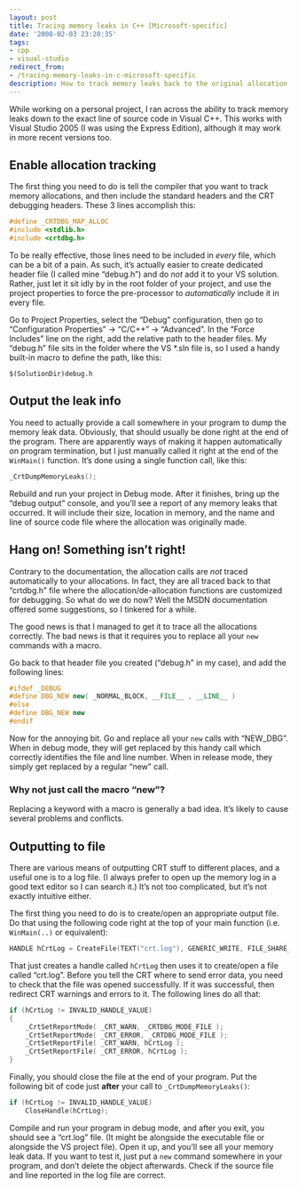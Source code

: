 ```yaml
---
layout: post
title: Tracing memory leaks in C++ [Microsoft-specific]
date: '2008-02-03 23:20:35'
tags:
- cpp
- visual-studio
redirect_from:
- /tracing-memory-leaks-in-c-microsoft-specific
description: How to track memory leaks back to the original allocation in C++ using Visual Studio.
---
```


While working on a personal project, I ran across the ability to track memory leaks down to the exact line of source code in Visual C++. This works with Visual Studio 2005 (I was using the Express Edition), although it may work in more recent versions too.

## Enable allocation tracking

The first thing you need to do is tell the compiler that you want to track memory allocations, and then include the standard headers and the CRT debugging headers. These 3 lines accomplish this:

```cpp
#define _CRTDBG_MAP_ALLOC
#include <stdlib.h>
#include <crtdbg.h>
```

To be really effective, those lines need to be included in _every_ file, which can be a bit of a pain. As such, it’s actually easier to create dedicated header file (I called mine “debug.h”) and do _not_ add it to your VS solution. Rather, just let it sit idly by in the root folder of your project, and use the project properties to force the pre-processor to _automatically_ include it in every file.

Go to Project Properties, select the “Debug” configuration, then go to “Configuration Properties” -\> “C/C++” -\> “Advanced”. In the “Force Includes” line on the right, add the relative path to the header files. My “debug.h” file sits in the folder where the VS \*.sln file is, so I used a handy built-in macro to define the path, like this:

```
$(SolutionDir)debug.h
```

## Output the leak info

You need to actually provide a call somewhere in your program to dump the memory leak data. Obviously, that should usually be done right at the end of the program. There are apparently ways of making it happen automatically on program termination, but I just manually called it right at the end of the `WinMain()` function. It’s done using a single function call, like this:

```cpp
_CrtDumpMemoryLeaks();
```

Rebuild and run your project in Debug mode. After it finishes, bring up the “debug output” console, and you’ll see a report of any memory leaks that occurred. It will include their size, location in memory, and the name and line of source code file where the allocation was originally made.

## Hang on! Something isn’t right!

Contrary to the documentation, the allocation calls are _not_ traced automatically to your allocations. In fact, they are all traced back to that “crtdbg.h” file where the allocation/de-allocation functions are customized for debugging. So what do we do now? Well the MSDN documentation offered some suggestions, so I tinkered for a while.

The good news is that I managed to get it to trace all the allocations correctly. The bad news is that it requires you to replace all your `new` commands with a macro.

Go back to that header file you created (“debug.h” in my case), and add the following lines:

```cpp
#ifdef _DEBUG
#define DBG_NEW new( _NORMAL_BLOCK, __FILE__ , __LINE__ )
#else
#define DBG_NEW new
#endif
```

Now for the annoying bit. Go and replace all your `new` calls with “NEW\_DBG”. When in debug mode, they will get replaced by this handy call which correctly identifies the file and line number. When in release mode, they simply get replaced by a regular “new” call.

### Why not just call the macro “new”?

Replacing a keyword with a macro is generally a bad idea. It’s likely to cause several problems and conflicts.

## Outputting to file

There are various means of outputting CRT stuff to different places, and a useful one is to a log file. (I always prefer to open up the memory log in a good text editor so I can search it.) It’s not too complicated, but it’s not exactly intuitive either.

The first thing you need to do is to create/open an appropriate output file. Do that using the following code right at the top of your main function (i.e. `WinMain(..)` or equivalent):

```cpp
HANDLE hCrtLog = CreateFile(TEXT("crt.log"), GENERIC_WRITE, FILE_SHARE_WRITE, NULL, CREATE_ALWAYS, FILE_ATTRIBUTE_NORMAL, NULL);
```

That just creates a handle called `hCrtLog` then uses it to create/open a file called “crt.log”. Before you tell the CRT where to send error data, you need to check that the file was opened successfully. If it was successful, then redirect CRT warnings and errors to it. The following lines do all that:

```cpp
if (hCrtLog != INVALID_HANDLE_VALUE)
{
    _CrtSetReportMode( _CRT_WARN, _CRTDBG_MODE_FILE );
    _CrtSetReportMode( _CRT_ERROR, _CRTDBG_MODE_FILE );
    _CrtSetReportFile( _CRT_WARN, hCrtLog );
    _CrtSetReportFile( _CRT_ERROR, hCrtLog );
}
```

Finally, you should close the file at the end of your program. Put the following bit of code just **after** your call to `_CrtDumpMemoryLeaks()`:

```cpp
if (hCrtLog != INVALID_HANDLE_VALUE)
    CloseHandle(hCrtLog);
```

Compile and run your program in debug mode, and after you exit, you should see a “crt.log” file. (It might be alongside the executable file or alongside the VS project file). Open it up, and you’ll see all your memory leak data. If you want to test it, just put a `new` command somewhere in your program, and don’t delete the object afterwards. Check if the source file and line reported in the log file are correct.
